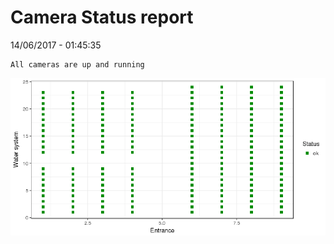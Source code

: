 Camera Status report
================
14/06/2017 - 01:45:35

    All cameras are up and running

![](camreport_files/figure-markdown_github/unnamed-chunk-2-1.png)
